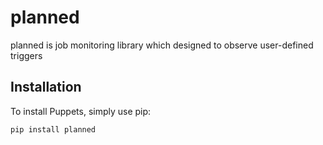 # planned

planned is job monitoring library which designed to observe user-defined triggers

## Installation

To install Puppets, simply use pip:

```bash
pip install planned

```

